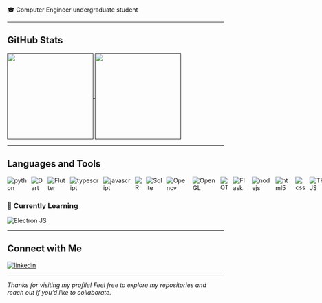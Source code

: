 🎓 Computer Engineer undergraduate student

---

## GitHub Stats

<a href="">
  <img height=200 align="center" src="https://github-readme-stats.vercel.app/api?username=mathyc0de&bg_color=00000000" />
</a>
<a href="">
  <img height=200 align="center" src="https://github-readme-stats.vercel.app/api/top-langs?username=mathyc0de&layout=donut&langs_count=8&card_width=200&bg_color=00000000" />
</a>

---

## Languages and Tools
<div style="display: flex; gap: 10px;">
  <img align="center" alt="python" src="https://img.shields.io/badge/Python-3776AB?style=for-the-badge&logo=python&logoColor=white" />
  <img align="center" alt="Dart" src="https://img.shields.io/badge/dart-%230175C2.svg?style=for-the-badge&logo=dart&logoColor=white" />
  <img align="center" alt="Flutter" src="https://img.shields.io/badge/Flutter-%2302569B.svg?style=for-the-badge&logo=Flutter&logoColor=white" />
  <img align="center" alt="typescript" src="https://img.shields.io/badge/TypeScript-007ACC?style=for-the-badge&logo=typescript&logoColor=white" />
  <img align="center" alt="javascript" src="https://img.shields.io/badge/JavaScript-F7DF1E?style=for-the-badge&logo=javascript&logoColor=black" />
  <img align="center" alt="R" src="https://img.shields.io/badge/r-%23276DC3.svg?style=for-the-badge&logo=r&logoColor=white" />
  <img align="center" alt="Sqlite" src="https://img.shields.io/badge/sqlite-%2307405e.svg?style=for-the-badge&logo=sqlite&logoColor=white" />
  <img align="center" alt="Opencv" src="https://img.shields.io/badge/opencv-%23white.svg?style=for-the-badge&logo=opencv&logoColor=white" />
  <img align="center" alt="OpenGL" src="https://img.shields.io/badge/OpenGL-%23FFFFFF.svg?style=for-the-badge&logo=opengl" />
  <img align="center" alt="QT" src="https://img.shields.io/badge/Qt-%23217346.svg?style=for-the-badge&logo=Qt&logoColor=white" />
  <img align="center" alt="Flask" src="https://img.shields.io/badge/flask-%23000.svg?style=for-the-badge&logo=flask&logoColor=white" />
  <img align="center" alt="nodejs" src="https://img.shields.io/badge/Node.js-43853D?style=for-the-badge&logo=node.js&logoColor=white" />
  <img align="center" alt="html5" src="https://img.shields.io/badge/HTML5-E34F26?style=for-the-badge&logo=html5&logoColor=white" />
  <img align="center" alt="css" src="https://img.shields.io/badge/CSS3-1572B6?style=for-the-badge&logo=css3&logoColor=white" />
  <img align="center" alt="THREEJS" src="https://img.shields.io/badge/Thymeleaf-%23005C0F.svg?style=for-the-badge&logo=Thymeleaf&logoColor=white" />

  
</div>

### 🌱 Currently Learning
<div style="display: flex; gap: 10px;">
  <img align="center" alt="Electron JS" src="https://img.shields.io/badge/Electron-191970?style=for-the-badge&logo=Electron&logoColor=white" />
</div>

---

## Connect with Me

<a href="https://www.linkedin.com/in/matheuspsilveira/">
  <img align="center" alt="linkedin" src="https://img.shields.io/badge/LinkedIn-0077B5?style=for-the-badge&logo=linkedin&logoColor=white" />
</a>

---

*Thanks for visiting my profile! Feel free to explore my repositories and reach out if you’d like to collaborate.* 
